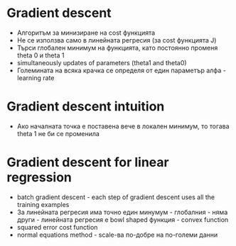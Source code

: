 # Gradient descent
- Алгоритъм за минизиране на cost функцията
- Не се използва само в линейната регресия (за cost функцията J)
- Търси глобален минимум на функцията, като постоянно променя theta 0 и theta 1
- simultaneously updates of parameters (theta1 and theta0)
- Големината на всяка крачка се определя от един параметър алфа - learning rate

# Gradient descent intuition
- Ако началната точка е поставена вече в локален минимум, то тогава theta 1 не би се променила

# Gradient descent for linear regression
- batch gradient descent - each step of gradient descent uses all the training examples
- За линейната регресия има точно един минумум - глобалния - няма други - линейната регресия е bowl shaped функция - convex function 
- squared error cost function
- normal equations method - scale-ва по-добре на по-големи данни
